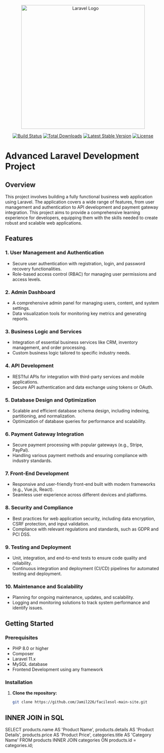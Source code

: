 <p align="center"><a href="https://laravel.com" target="_blank"><img src="https://raw.githubusercontent.com/laravel/art/master/logo-lockup/5%20SVG/2%20CMYK/1%20Full%20Color/laravel-logolockup-cmyk-red.svg" width="400" alt="Laravel Logo"></a></p>

<p align="center">
<a href="https://github.com/laravel/framework/actions"><img src="https://github.com/laravel/framework/workflows/tests/badge.svg" alt="Build Status"></a>
<a href="https://packagist.org/packages/laravel/framework"><img src="https://img.shields.io/packagist/dt/laravel/framework" alt="Total Downloads"></a>
<a href="https://packagist.org/packages/laravel/framework"><img src="https://img.shields.io/packagist/v/laravel/framework" alt="Latest Stable Version"></a>
<a href="https://packagist.org/packages/laravel/framework"><img src="https://img.shields.io/packagist/l/laravel/framework" alt="License"></a>
</p>


# Advanced Laravel Development Project

## Overview

This project involves building a fully functional business web application using Laravel. The application covers a wide range of features, from user management and authentication to API development and payment gateway integration. This project aims to provide a comprehensive learning experience for developers, equipping them with the skills needed to create robust and scalable web applications.

## Features

### 1. User Management and Authentication
- Secure user authentication with registration, login, and password recovery functionalities.
- Role-based access control (RBAC) for managing user permissions and access levels.

### 2. Admin Dashboard
- A comprehensive admin panel for managing users, content, and system settings.
- Data visualization tools for monitoring key metrics and generating reports.

### 3. Business Logic and Services
- Integration of essential business services like CRM, inventory management, and order processing.
- Custom business logic tailored to specific industry needs.

### 4. API Development
- RESTful APIs for integration with third-party services and mobile applications.
- Secure API authentication and data exchange using tokens or OAuth.

### 5. Database Design and Optimization
- Scalable and efficient database schema design, including indexing, partitioning, and normalization.
- Optimization of database queries for performance and scalability.

### 6. Payment Gateway Integration
- Secure payment processing with popular gateways (e.g., Stripe, PayPal).
- Handling various payment methods and ensuring compliance with industry standards.

### 7. Front-End Development
- Responsive and user-friendly front-end built with modern frameworks (e.g., Vue.js, React).
- Seamless user experience across different devices and platforms.

### 8. Security and Compliance
- Best practices for web application security, including data encryption, CSRF protection, and input validation.
- Compliance with relevant regulations and standards, such as GDPR and PCI DSS.

### 9. Testing and Deployment
- Unit, integration, and end-to-end tests to ensure code quality and reliability.
- Continuous integration and deployment (CI/CD) pipelines for automated testing and deployment.

### 10. Maintenance and Scalability
- Planning for ongoing maintenance, updates, and scalability.
- Logging and monitoring solutions to track system performance and identify issues.

## Getting Started

### Prerequisites
- PHP 8.0 or higher
- Composer
- Laravel 11.x
- MySQL  database
- Frontend Development using any framework

### Installation

1. **Clone the repository:**
   ```bash
   git clone https://github.com/Jamil226/facilesol-main-site.git


## INNER JOIN in SQL

SELECT products.name AS 'Product Name', products.details AS 'Product Details', products.price AS 'Product Price', categories.title AS 'Category Name' FROM products INNER JOIN categories ON products.id = categories.id;
